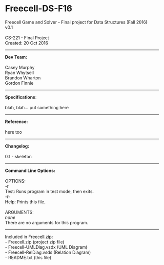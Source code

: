 # Freecell-DS-F16
Freecell Game and Solver - Final project for Data Structures (Fall 2016)<br>
v0.1<br>
<br>
CS-221 - Final Project<br>
Created: 20 Oct 2016<br>
<hr>
<b>Dev Team:</b><br><br>
Casey Murphy<br>
Ryan Whytsell<br>
Brandon Wharton<br>
Gordon Finnie<br>
<hr>
<b>Specifications:</b><br><br>
blah, blah... put something here
<hr>
<b>Reference:</b><br><br>
here too
<hr>
<b>Changelog:</b><br><br>
0.1 -   skeleton<br>
<hr>
<b>Command Line Options:</b><br><br>
OPTIONS:<br>
<i>-t</i><br>
Test: Runs program in test mode, then exits.<br>
<i>-h</i><br>
Help: Prints this file.<br>
<br>
ARGUMENTS:<br>
<i>none</i><br>
There are no arguments for this program.<br>
<hr>
Included in Freecell.zip:<br>
- Freecell.zip (project zip file)<br>
- Freecell-UMLDiag.vsdx (UML Diagram)<br>
- Freecell-RelDiag.vsds (Relation Diagram)<br>
- README.txt (this file)<br>
